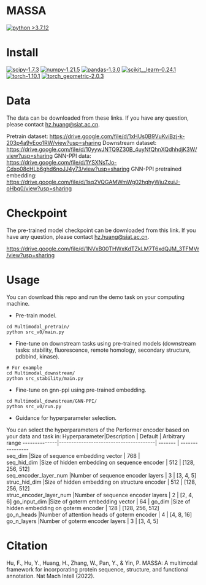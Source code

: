 # MASSA

[![python >3.7.12](https://img.shields.io/badge/python-3.7.12-brightgreen)](https://www.python.org/) 
# Install

[![scipy-1.7.3](https://img.shields.io/badge/scipy-1.7.3-yellowgreen)](https://github.com/scipy/scipy) [![numpy-1.21.5](https://img.shields.io/badge/numpy-1.21.5-red)](https://github.com/numpy/numpy) [![pandas-1.3.0](https://img.shields.io/badge/pandas-1.3.0-lightgrey)](https://github.com/pandas-dev/pandas) [![scikit__learn-0.24.1](https://img.shields.io/badge/scikit__learn-0.24.2-green)](https://github.com/scikit-learn/scikit-learn) [![torch-1.10.1](https://img.shields.io/badge/torch-1.10.1-orange)](https://github.com/pytorch/pytorch)  [![torch_geometric-2.0.3](https://img.shields.io/badge/torch_geometric-2.0.3-green)](https://github.com/pyg-team/pytorch_geometric)

# Data

The data can be downloaded from these links. If you have any question, please contact hz.huang@siat.ac.cn.

Pretrain dataset: https://drive.google.com/file/d/1xHUs0B9VuKviBzj-k-203p4a9vEoo1RW/view?usp=sharing
Downstream dataset: https://drive.google.com/file/d/10yywJNTQ9Z30B_4uyNfQhnXQdhhdjK3W/view?usp=sharing
GNN-PPI data: https://drive.google.com/file/d/1YSXNsTJo-Cdxo08cHLb6ghd6noJJ4y73/view?usp=sharing
GNN-PPI pretrained embedding: https://drive.google.com/file/d/1sq2VQGAMWmWg02hqhyWju2xuiJ-oHbq0/view?usp=sharing

# Checkpoint 

The pre-trained model checkpoint can be downloaded from this link. If you have any question, please contact hz.huang@siat.ac.cn.

https://drive.google.com/file/d/1NVxB00THWxKdTZkLM7T6xdQJM_3TFMVr/view?usp=sharing

# Usage

You can download this repo and run the demo task on your computing machine.

- Pre-train model.
```
cd Multimodal_pretrain/
python src_v0/main.py
```

- Fine-tune on downstream tasks using pre-trained models (downstream tasks: stability, fluorescence, remote homology, secondary structure, pdbbind, kinase).
```
# For example
cd Multimodal_downstream/
python src_stability/main.py
```

- Fine-tune on gnn-ppi using pre-trained embedding.
```
cd Multimodal_downstream/GNN-PPI/
python src_v0/run.py
```

- Guidance for hyperparameter selection.

You can select the hyperparameters of the Performer encoder based on your data and task in:
Hyperparameter|Description                            | Default | Arbitrary range
--------------|---------------------------------------| ------- | ----------------   
seq_dim    |Size of sequence embedding vector  |	768       |	    
seq_hid_dim           |Size of hidden embedding on sequence encoder |	512     |	[128, 256, 512]  
seq_encoder_layer_num         |Number of sequence encoder layers     |	3       |	[3, 4, 5] 
struc_hid_dim         |Size of hidden embedding on structure encoder |	512      |	[128, 256, 512]  
struc_encoder_layer_num         |Number of sequence encoder layers |	2      |	[2, 4, 6] 
go_input_dim         |Size of goterm embedding vector |	64      |
go_dim         |Size of hidden embedding on goterm encoder |	128      |	[128, 256, 512]  
go_n_heads         |Number of attention heads of goterm encoder |	4      |	[4, 8, 16] 
go_n_layers         |Number of goterm encoder layers |	3      |	[3, 4, 5] 


# Citation
Hu, F., Hu, Y., Huang, H., Zhang, W., Pan, Y., & Yin, P. MASSA: A multimodal framework for incorporating protein sequence, structure, and functional annotation. Nat Mach Intell (2022).